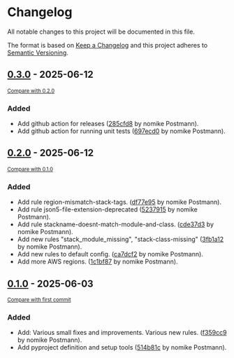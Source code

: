 # Changelog

All notable changes to this project will be documented in this file.

The format is based on [Keep a Changelog](http://keepachangelog.com/en/1.0.0/)
and this project adheres to [Semantic Versioning](http://semver.org/spec/v2.0.0.html).

<!-- insertion marker -->
## [0.3.0](https://github.com/nomike/ecdk-lint/releases/tag/0.3.0) - 2025-06-12

<small>[Compare with 0.2.0](https://github.com/nomike/ecdk-lint/compare/0.2.0...0.3.0)</small>

### Added

- Add github action for releases ([285cfd8](https://github.com/nomike/ecdk-lint/commit/285cfd8e6860961a3b17c56935ab5c8aadaf6eda) by nomike Postmann).
- Add github action for running unit tests ([697ecd0](https://github.com/nomike/ecdk-lint/commit/697ecd036b260df3c44095f1b03a61e4750b4794) by nomike Postmann).


## [0.2.0](https://github.com/nomike/ecdk-lint/releases/tag/0.2.0) - 2025-06-12

<small>[Compare with 0.1.0](https://github.com/nomike/ecdk-lint/compare/0.1.0...0.2.0)</small>

### Added

- Add rule region-mismatch-stack-tags. ([df77e95](https://github.com/nomike/ecdk-lint/commit/df77e9521261cc8d038ae64e6bc1e2314379e8e3) by nomike Postmann).
- Add rule json5-file-extension-deprecated ([5237915](https://github.com/nomike/ecdk-lint/commit/5237915c71788932021f84d2521a35a903ebdc72) by nomike Postmann).
- Add rule stackname-doesnt-match-module-and-class. ([cde37d3](https://github.com/nomike/ecdk-lint/commit/cde37d38a26c5d7c99c2dffe4933e0286e267791) by nomike Postmann).
- Add new rules "stack_module_missing", "stack-class-missing" ([3fb1a12](https://github.com/nomike/ecdk-lint/commit/3fb1a127fc1f82f41ae15e77cce87a4a3d8e5bbb) by nomike Postmann).
- Add new rules to default config. ([ca7dcf2](https://github.com/nomike/ecdk-lint/commit/ca7dcf27c03f4cd5e6e1b0887219bf93e019c025) by nomike Postmann).
- Add more AWS regions. ([1c1bf87](https://github.com/nomike/ecdk-lint/commit/1c1bf87f4df4bea29168bc9dbdb88a76f0a4a0e5) by nomike Postmann).

## [0.1.0](https://github.com/nomike/ecdk-lint/releases/tag/0.1.0) - 2025-06-03

<small>[Compare with first commit](https://github.com/nomike/ecdk-lint/compare/ebbe83de505aa13e17ec9d556c1420ba75ad8caa...0.1.0)</small>

### Added

- Add: Various small fixes and improvements. Various new rules. ([f359cc9](https://github.com/nomike/ecdk-lint/commit/f359cc9177c395b9c63c8382513233c05ae65b17) by nomike Postmann).
- Add pyproject definition and setup tools ([514b81c](https://github.com/nomike/ecdk-lint/commit/514b81c49ec168ae3c08d144c5eadeef782faceb) by nomike Postmann).
